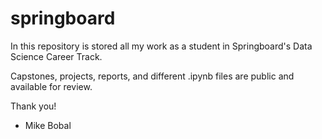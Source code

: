 # springboard

In this repository is stored all my work as a student in Springboard's Data Science Career Track.

Capstones, projects, reports, and different .ipynb files are public and available for review.

Thank you!

- Mike Bobal
